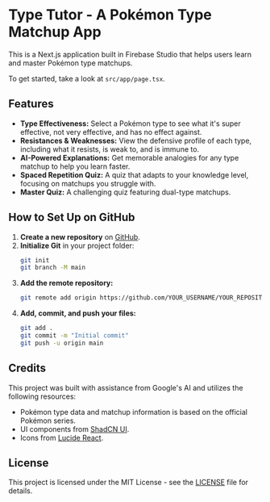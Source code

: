 # Type Tutor - A Pokémon Type Matchup App

This is a Next.js application built in Firebase Studio that helps users learn and master Pokémon type matchups.

To get started, take a look at `src/app/page.tsx`.

## Features

- **Type Effectiveness:** Select a Pokémon type to see what it's super effective, not very effective, and has no effect against.
- **Resistances & Weaknesses:** View the defensive profile of each type, including what it resists, is weak to, and is immune to.
- **AI-Powered Explanations:** Get memorable analogies for any type matchup to help you learn faster.
- **Spaced Repetition Quiz:** A quiz that adapts to your knowledge level, focusing on matchups you struggle with.
- **Master Quiz:** A challenging quiz featuring dual-type matchups.

## How to Set Up on GitHub

1.  **Create a new repository** on [GitHub](https://github.com/new).
2.  **Initialize Git** in your project folder:
    ```bash
    git init
    git branch -M main
    ```
3.  **Add the remote repository:**
    ```bash
    git remote add origin https://github.com/YOUR_USERNAME/YOUR_REPOSITORY.git
    ```
4.  **Add, commit, and push your files:**
    ```bash
    git add .
    git commit -m "Initial commit"
    git push -u origin main
    ```

## Credits

This project was built with assistance from Google's AI and utilizes the following resources:

- Pokémon type data and matchup information is based on the official Pokémon series.
- UI components from [ShadCN UI](https://ui.shadcn.com/).
- Icons from [Lucide React](https://lucide.dev/guide/packages/lucide-react).

## License

This project is licensed under the MIT License - see the [LICENSE](LICENSE) file for details.
